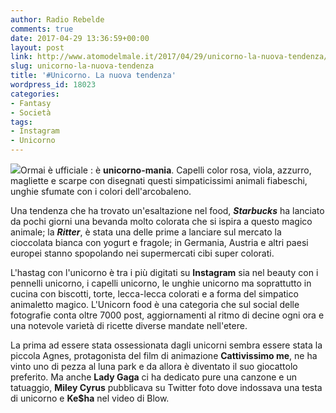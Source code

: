 ```yaml
---
author: Radio Rebelde
comments: true
date: 2017-04-29 13:36:59+00:00
layout: post
link: http://www.atomodelmale.it/2017/04/29/unicorno-la-nuova-tendenza/
slug: unicorno-la-nuova-tendenza
title: '#Unicorno. La nuova tendenza'
wordpress_id: 18023
categories:
- Fantasy
- Società
tags:
- Instagram
- Unicorno
---
```


![](http://www.atomodelmale.it/wp-content/uploads/2017/04/Unicorn-300x225.jpg)Ormai è ufficiale : è **unicorno-mania**. Capelli color rosa, viola, azzurro, magliette e scarpe con disegnati questi simpaticissimi animali fiabeschi, unghie sfumate con i colori dell'arcobaleno.

Una tendenza che ha trovato un'esaltazione nel food, _**Starbucks**_ ha lanciato da pochi giorni una bevanda molto colorata che si ispira a questo magico animale; la _**Ritter**_, è stata una delle prime a lanciare sul mercato la cioccolata bianca con yogurt e fragole; in Germania, Austria e altri paesi europei stanno spopolando nei supermercati cibi super colorati.

L'hastag con l'unicorno è tra i più digitati su **Instagram** sia nel beauty con i pennelli unicorno, i capelli unicorno, le unghie unicorno ma soprattutto in cucina con biscotti, torte, lecca-lecca colorati e a forma del simpatico animaletto magico. L'Unicorn food è una categoria che sul social delle fotografie conta oltre 7000 post, aggiornamenti al ritmo di decine ogni ora e una notevole varietà di ricette diverse mandate nell'etere.



La prima ad essere stata ossessionata dagli unicorni sembra essere stata la piccola Agnes, protagonista del film di animazione **Cattivissimo me**, ne ha vinto uno di pezza al luna park e da allora è diventato il suo giocattolo preferito. Ma anche **Lady Gaga** ci ha dedicato pure una canzone e un tatuaggio, **Miley Cyrus** pubblicava su Twitter foto dove indossava una testa di unicorno e **Ke$ha** nel video di Blow.
